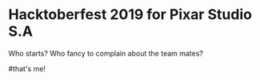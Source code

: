 # Hacktoberfest 2019 for Pixar Studio S.A
Who starts? Who fancy to complain about the team mates?

#that's me!
